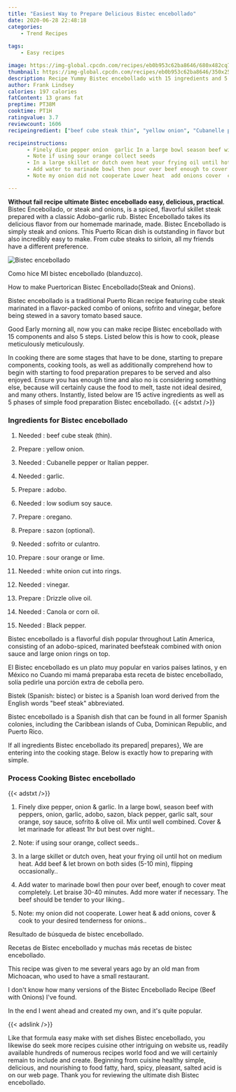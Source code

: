 ```yaml
---
title: "Easiest Way to Prepare Delicious Bistec encebollado"
date: 2020-06-28 22:48:18
categories:
    - Trend Recipes
    
tags:
    - Easy recipes

image: https://img-global.cpcdn.com/recipes/eb0b953c62ba8646/680x482cq70/bistec-encebollado-recipe-main-photo.jpg
thumbnail: https://img-global.cpcdn.com/recipes/eb0b953c62ba8646/350x250cq70/bistec-encebollado-recipe-main-photo.jpg
description: Recipe Yummy Bistec encebollado with 15 ingredients and 5 stages of easy cooking.
author: Frank Lindsey
calories: 197 calories
fatContent: 13 grams fat
preptime: PT38M
cooktime: PT1H
ratingvalue: 3.7
reviewcount: 1606
recipeingredient: ["beef cube steak thin", "yellow onion", "Cubanelle pepper or Italian pepper", "garlic", "adobo", "low sodium soy sauce", "oregano", "sazon optional", "sofrito or culantro", "sour orange or lime", "white onion cut into rings", "vinegar", "Drizzle olive oil", "Canola or corn oil", "Black pepper"]

recipeinstructions: 
      - Finely dixe pepper onion  garlic In a large bowl season beef with peppers onion garlic adobo sazon black pepper garlic salt sour orange soy sauce sofrito  olive oil Mix until well combined Cover  let marinade for atleast 1hr but best over night 
      - Note if using sour orange collect seeds 
      - In a large skillet or dutch oven heat your frying oil until hot on medium heat Add beef  let brown on both sides 510 min flipping occasionally 
      - Add water to marinade bowl then pour over beef enough to cover meat completely Let braise 3040 minutes Add more water if necessary The beef should be tender to your liking 
      - Note my onion did not cooperate Lower heat  add onions cover  cook to your desired tenderness for onions

---
```




**Without fail recipe ultimate Bistec encebollado easy, delicious, practical**. Bistec Encebollado, or steak and onions, is a spiced, flavorful skillet steak prepared with a classic Adobo-garlic rub. Bistec Encebollado takes its delicious flavor from our homemade marinade, made. Bistec Encebollado is simply steak and onions. This Puerto Rican dish is outstanding in flavor but also incredibly easy to make. From cube steaks to sirloin, all my friends have a different preference.


![Bistec encebollado](https://img-global.cpcdn.com/recipes/eb0b953c62ba8646/680x482cq70/bistec-encebollado-recipe-main-photo.jpg "Bistec encebollado")



Como hice MI bistec encebollado (blanduzco).

How to make Puertorican Bistec Encebollado(Steak and Onions).

Bistec encebollado is a traditional Puerto Rican recipe featuring cube steak marinated in a flavor-packed combo of onions, sofrito and vinegar, before being stewed in a savory tomato based sauce.


Good Early morning all, now you can make recipe Bistec encebollado with 15 components and also 5 steps. Listed below this is how to cook, please meticulously meticulously.

In cooking there are some stages that have to be done, starting to prepare components, cooking tools, as well as additionally comprehend how to begin with starting to food preparation prepares to be served and also enjoyed. Ensure you has enough time and also no is considering something else, because will certainly cause the food to melt, taste not ideal desired, and many others. Instantly, listed below are 15 active ingredients as well as 5 phases of simple food preparation Bistec encebollado.
{{< adstxt />}}

### Ingredients for Bistec encebollado


1. Needed  : beef cube steak (thin).

1. Prepare  : yellow onion.

1. Needed  : Cubanelle pepper or Italian pepper.

1. Needed  : garlic.

1. Prepare  : adobo.

1. Needed  : low sodium soy sauce.

1. Prepare  : oregano.

1. Prepare  : sazon (optional).

1. Needed  : sofrito or culantro.

1. Prepare  : sour orange or lime.

1. Needed  : white onion cut into rings.

1. Needed  : vinegar.

1. Prepare  : Drizzle olive oil.

1. Needed  : Canola or corn oil.

1. Needed  : Black pepper.


Bistec encebollado is a flavorful dish popular throughout Latin America, consisting of an adobo-spiced, marinated beefsteak combined with onion sauce and large onion rings on top.

El Bistec encebollado es un plato muy popular en varios países latinos, y en México no Cuando mi mamá preparaba esta receta de bistec encebollado, solía pedirle una porción extra de cebolla pero.

Bistek (Spanish: bistec) or bistec is a Spanish loan word derived from the English words &#34;beef steak&#34; abbreviated.

Bistec encebollado is a Spanish dish that can be found in all former Spanish colonies, including the Caribbean islands of Cuba, Dominican Republic, and Puerto Rico.


If all ingredients Bistec encebollado its prepared| prepares}, We are entering into the cooking stage. Below is exactly how to preparing with simple.

### Process Cooking Bistec encebollado

{{< adstxt />}}


1. Finely dixe pepper, onion &amp; garlic. In a large bowl, season beef with peppers, onion, garlic, adobo, sazon, black pepper, garlic salt, sour orange, soy sauce, sofrito &amp; olive oil. Mix until well combined. Cover &amp; let marinade for atleast 1hr but best over night..



1. Note: if using sour orange, collect seeds..



1. In a large skillet or dutch oven, heat your frying oil until hot on medium heat. Add beef &amp; let brown on both sides (5-10 min), flipping occasionally..



1. Add water to marinade bowl then pour over beef, enough to cover meat completely. Let braise 30-40 minutes. Add more water if necessary. The beef should be tender to your liking..



1. Note: my onion did not cooperate. Lower heat &amp; add onions, cover &amp; cook to your desired tenderness for onions..




Resultado de búsqueda de bistec encebollado.

Recetas de Bistec encebollado y muchas más recetas de bistec encebollado.

This recipe was given to me several years ago by an old man from Michoacan, who used to have a small restaurant.

I don&#39;t know how many versions of the Bistec Encebollado Recipe (Beef with Onions) I&#39;ve found.

In the end I went ahead and created my own, and it&#39;s quite popular.


{{< adslink />}}

Like that formula easy make with set dishes Bistec encebollado, you likewise do seek more recipes cuisine other intriguing on website us, readily available hundreds of numerous recipes world food and we will certainly remain to include and create. Beginning from cuisine healthy simple, delicious, and nourishing to food fatty, hard, spicy, pleasant, salted acid is on our web page. Thank you for reviewing the ultimate dish Bistec encebollado.
